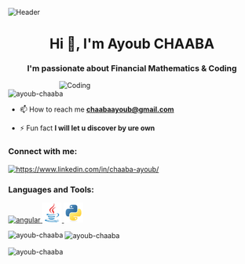 ![Header](https://github.com/ayoub-CHAABA/images/blob/main/github-header-image.png)
<h1 align="center">Hi 👋, I'm Ayoub CHAABA</h1>
<h3 align="center">I'm passionate about Financial Mathematics & Coding</h3>
<img align="right" alt="Coding" width="400" src="https://www.wits.ac.za/media/wits-university/course-finder-images/mathematics-finance.png">
<p align="left"> <img src="https://komarev.com/ghpvc/?username=ayoub-chaaba&label=Profile%20views&color=0e75b6&style=flat" alt="ayoub-chaaba" /> </p>

- 📫 How to reach me **chaabaayoub@gmail.com**

- ⚡ Fun fact **I will let u discover by ure own**

<h3 align="left">Connect with me:</h3>
<p align="left">
<a href="https://linkedin.com/in/https://www.linkedin.com/in/chaaba-ayoub/" target="blank"><img align="center" src="https://raw.githubusercontent.com/rahuldkjain/github-profile-readme-generator/master/src/images/icons/Social/linked-in-alt.svg" alt="https://www.linkedin.com/in/chaaba-ayoub/" height="30" width="40" /></a>
</p>

<h3 align="left">Languages and Tools:</h3>
<p align="left"> <a href="https://angular.io" target="_blank" rel="noreferrer"> <img src="https://angular.io/assets/images/logos/angular/angular.svg" alt="angular" width="40" height="40"/> </a> <a href="https://www.java.com" target="_blank" rel="noreferrer"> <img src="https://raw.githubusercontent.com/devicons/devicon/master/icons/java/java-original.svg" alt="java" width="40" height="40"/> </a> <a href="https://www.python.org" target="_blank" rel="noreferrer"> <img src="https://raw.githubusercontent.com/devicons/devicon/master/icons/python/python-original.svg" alt="python" width="40" height="40"/> </a> </p>

<p><img align="left" src="https://github-readme-stats.vercel.app/api/top-langs?username=ayoub-chaaba&show_icons=true&locale=en&layout=compact" alt="ayoub-chaaba" /></p>

<p>&nbsp;<img align="center" src="https://github-readme-stats.vercel.app/api?username=ayoub-chaaba&show_icons=true&locale=en" alt="ayoub-chaaba" /></p>

<p><img align="center" src="https://github-readme-streak-stats.herokuapp.com/?user=ayoub-chaaba&" alt="ayoub-chaaba" /></p>
